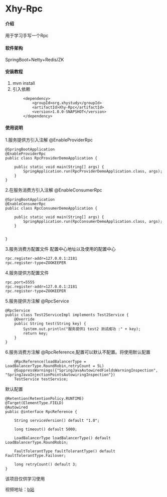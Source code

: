 # Xhy-Rpc

#### 介绍
用于学习手写一个Rpc

#### 软件架构
SpringBoot+Netty+Redis/ZK


#### 安装教程

1.  mvn install
2.  引入依赖


```
        <dependency>
            <groupId>org.xhystudy</groupId>
            <artifactId>Xhy-Rpc</artifactId>
            <version>1.0.0-SNAPSHOT</version>
        </dependency>
```


#### 使用说明
1.服务提供方引入注解 @EnableProviderRpc


```
@SpringBootApplication
@EnableProviderRpc
public class RpcProviderDemoApplication {

    public static void main(String[] args) {
        SpringApplication.run(RpcProviderDemoApplication.class, args);
    }
}
```

2.在服务消费方引入注解 @EnableConsumerRpc

```
@SpringBootApplication
@EnableConsumerRpc
public class RpcConsumerDemoApplication {

    public static void main(String[] args) {
        SpringApplication.run(RpcConsumerDemoApplication.class, args);
    }


}

```

3.服务消费方配置文件
配置中心地址以及使用的配置中心


```
rpc.register-addr=127.0.0.1:2181
rpc.register-type=ZOOKEEPER
```


4.服务提供方配置文件

```
rpc.port=5555
rpc.register-addr=127.0.0.1:2181
rpc.register-type=ZOOKEEPER
```

5.服务提供方注解 @RpcService

```
@RpcService
public class Test2ServiceImpl implements Test2Service {
    @Override
    public String test(String key) {
        System.out.println("服务提供1 test2 测试成功 :" + key);
        return key;
    }
}
```

6.服务消费方注解 @RpcReference,配置可以默认不配置。将使用默认配置


```
    @RpcReference(loadBalancerType = LoadBalancerType.RoundRobin,retryCount = 5L)
    @SuppressWarnings({"SpringJavaAutowiredFieldsWarningInspection", "SpringJavaInjectionPointsAutowiringInspection"})
    TestService testService;

```

默认配置

```
@Retention(RetentionPolicy.RUNTIME)
@Target(ElementType.FIELD)
@Autowired
public @interface RpcReference {

    String serviceVersion() default "1.0";

    long timeout() default 5000;

    LoadBalancerType loadBalancerType() default LoadBalancerType.RoundRobin;

    FaultTolerantType faultTolerantType() default FaultTolerantType.Failover;

    long retryCount() default 3;
}
```


该项目仅供学习使用

视频地址：[b站](https://www.bilibili.com/video/BV1Qc411N73Z/?vd_source=884a1f9702167e8936a8d6d773a193ae)


